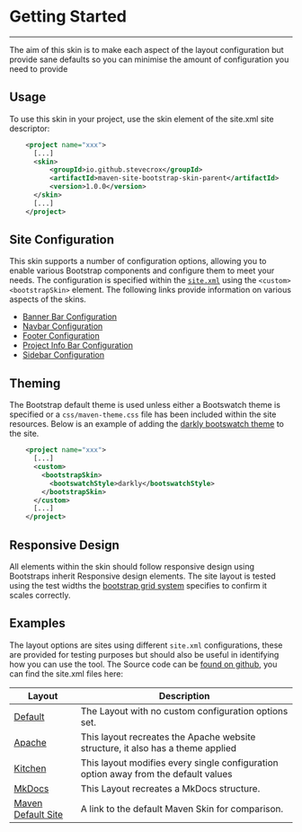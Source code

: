 # Getting Started
<hr/>
The aim of this skin is to make each aspect of the layout configuration but provide sane defaults so you can minimise the amount of configuration you need to provide

## Usage
  
To use this skin in your project, use the skin element of the site.xml site descriptor:

```xml
    <project name="xxx">
      [...]
      <skin>
          <groupId>io.github.stevecrox</groupId>
          <artifactId>maven-site-bootstrap-skin-parent</artifactId>
          <version>1.0.0</version>
      </skin>
      [...]
    </project>
```

## Site Configuration

This skin supports a number of configuration options, allowing you to enable various Bootstrap components and configure them to meet your needs. The configuration is specified within the [`site.xml`](https://maven.apache.org/doxia/doxia-sitetools/doxia-decoration-model/decoration.html) using the `<custom><bootstrapSkin>` element. The following links provide information on various aspects of the skins.

* [Banner Bar Configuration](bannerbar/index.md)
* [Navbar Configuration](navbar/index.md)
* [Footer Configuration](footer/index.md)
* [Project Info Bar Configuration](projectinfobar/index.md)
* [Sidebar Configuration](sidebar.md)

## Theming
The Bootstrap default theme is used unless either a Bootswatch theme is specified or a `css/maven-theme.css` file has been included within the site resources. Below is an example of adding the [darkly bootswatch theme](https://bootswatch.com/darkly/) to the site.
```xml
    <project name="xxx">
      [...]
      <custom>
        <bootstrapSkin>
          <bootswatchStyle>darkly</bootswatchStyle>
        </bootstrapSkin>
      </custom>
      [...]
    </project>
```

## Responsive Design
All elements within the skin should follow responsive design using Bootstraps inherit Responsive design elements. The site layout is tested using the test widths the [bootstrap grid system](https://getbootstrap.com/docs/5.0/layout/grid/) specifies to confirm it scales correctly.

## Examples

The layout options are sites using different `site.xml` configurations, these are provided for testing purposes but should also be useful in identifying how you can use the tool. The Source code can be [found on github](https://github.com/stevecrox/maven-site-bootstrap-skin), you can find the site.xml files here:

| Layout                                                                                       | Description                                                                         |
|----------------------------------------------------------------------------------------------|-------------------------------------------------------------------------------------|
| [Default](../bootstrap-site-skin/index.html)                                                 | The Layout with no custom configuration options set.                                |
| [Apache](../bootstrap-site-skin-example-parent/boostrap-site-skin-apache-options/index.html) | This layout recreates the Apache website structure, it also has a theme applied     |
| [Kitchen](../bootstrap-site-skin-example-parent/boostrap-site-skin-all-options/index.html)   | This layout modifies every single configuration option away from the default values |
| [MkDocs](../bootstrap-site-skin-example-parent/boostrap-site-skin-navbar/index.html)         | This Layout recreates a MkDocs structure.                                           |
| [Maven Default Site](https://maven.apache.org/skins/maven-default-skin/sample/)              | A link to the default Maven Skin for comparison.                                    | 
 
